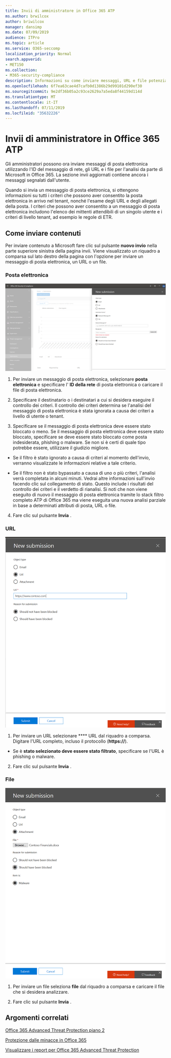 ```yaml
---
title: Invii di amministratore in Office 365 ATP
ms.author: brwilcox
author: briwilcox
manager: dansimp
ms.date: 07/09/2019
audience: ITPro
ms.topic: article
ms.service: O365-seccomp
localization_priority: Normal
search.appverid:
- MET150
ms.collection:
- M365-security-compliance
description: Informazioni su come inviare messaggi, URL e file potenzialmente dannosi a Microsoft.
ms.openlocfilehash: 6f7ea63cae4d7cafb0d1386b29d99101d290ef30
ms.sourcegitcommit: 9e2df36b05a2c93ce2629a7a5eda8f44159d114d
ms.translationtype: MT
ms.contentlocale: it-IT
ms.lasthandoff: 07/11/2019
ms.locfileid: "35632226"
---
```

# <a name="admin-submissions-in-office-365-atp"></a>Invii di amministratore in Office 365 ATP

Gli amministratori possono ora inviare messaggi di posta elettronica utilizzando l'ID del messaggio di rete, gli URL e i file per l'analisi da parte di Microsoft in Office 365. La sezione invii aggiornati contiene ancora i messaggi segnalati dall'utente. 

Quando si invia un messaggio di posta elettronica, si ottengono informazioni su tutti i criteri che possono aver consentito la posta elettronica in arrivo nel tenant, nonché l'esame degli URL e degli allegati della posta. I criteri che possono aver consentito a un messaggio di posta elettronica includono l'elenco dei mittenti attendibili di un singolo utente e i criteri di livello tenant, ad esempio le regole di ETR. 


## <a name="how-to-submit-content"></a>Come inviare contenuti

Per inviare contenuto a Microsoft fare clic sul pulsante **nuovo invio** nella parte superiore sinistra della pagina invii. Viene visualizzato un riquadro a comparsa sul lato destro della pagina con l'opzione per inviare un messaggio di posta elettronica, un URL o un file. 

### <a name="email"></a>Posta elettronica
![Esempio di invio tramite posta elettronica](media/submission-flyout-email.PNG)
1. Per inviare un messaggio di posta elettronica, selezionare **posta elettronica** e specificare l' **ID della rete** di posta elettronica o caricare il file di posta elettronica. 

2. Specificare il destinatario o i destinatari a cui si desidera eseguire il controllo dei criteri. Il controllo dei criteri determina se l'analisi del messaggio di posta elettronica è stata ignorata a causa dei criteri a livello di utente o tenant. 

3. Specificare se il messaggio di posta elettronica deve essere stato bloccato o meno. Se il messaggio di posta elettronica deve essere stato bloccato, specificare se deve essere stato bloccato come posta indesiderata, phishing o malware. Se non si è certi di quale tipo potrebbe essere, utilizzare il giudizio migliore.  

* Se il filtro è stato ignorato a causa di criteri al momento dell'invio, verranno visualizzate le informazioni relative a tale criterio.

* Se il filtro non è stato bypassato a causa di uno o più criteri, l'analisi verrà completata in alcuni minuti. Vedrai altre informazioni sull'invio facendo clic sul collegamento di stato. Questo include i risultati del controllo dei criteri e il verdetto di rianalisi. Si noti che non viene eseguito di nuovo il messaggio di posta elettronica tramite lo stack filtro completo ATP di Office 365 ma viene eseguita una nuova analisi parziale in base a determinati attributi di posta, URL o file. 

4. Fare clic sul pulsante **Invia** .

### <a name="url"></a>URL
![Esempio di invio tramite posta elettronica](media/submission-url-flyout.png)
1. Per inviare un URL selezionare **** URL dal riquadro a comparsa. Digitare l'URL completo, incluso il protocollo (**https://**). 

* Se è **stato selezionato deve essere stato filtrato**, specificare se l'URL è phishing o malware.

2. Fare clic sul pulsante **Invia** . 


### <a name="file"></a>File
![Esempio di invio tramite posta elettronica](media/submission-file-flyout.PNG)
1. Per inviare un file seleziona **file** dal riquadro a comparsa e caricare il file che si desidera analizzare. 

2. Fare clic sul pulsante **Invia** .


## <a name="related-topics"></a>Argomenti correlati

[Office 365 Advanced Threat Protection piano 2](office-365-ti.md)
  
[Protezione dalle minacce in Office 365](protect-against-threats.md)
  
[Visualizzare i report per Office 365 Advanced Threat Protection](view-reports-for-atp.md)
  

